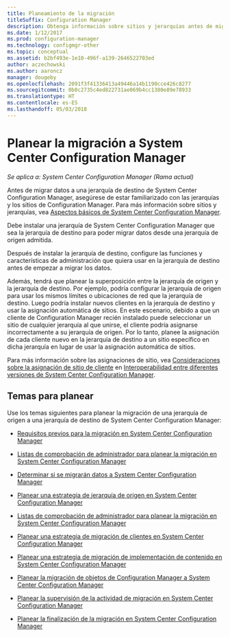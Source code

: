 ```yaml
---
title: Planeamiento de la migración
titleSuffix: Configuration Manager
description: Obtenga información sobre sitios y jerarquías antes de migrar datos a una jerarquía de destino de System Center Configuration Manager.
ms.date: 1/12/2017
ms.prod: configuration-manager
ms.technology: configmgr-other
ms.topic: conceptual
ms.assetid: b2bf493e-1e10-496f-a139-2646522703ed
author: aczechowski
ms.author: aaroncz
manager: dougeby
ms.openlocfilehash: 2091f3f41336413a49446a14b1190cce426c8277
ms.sourcegitcommit: 0b0c2735c4ed822731ae069b4cc1380e89e78933
ms.translationtype: HT
ms.contentlocale: es-ES
ms.lasthandoff: 05/03/2018
---
```

# <a name="plan-for-migration-to-system-center-configuration-manager"></a>Planear la migración a System Center Configuration Manager

*Se aplica a: System Center Configuration Manager (Rama actual)*

Antes de migrar datos a una jerarquía de destino de System Center Configuration Manager, asegúrese de estar familiarizado con las jerarquías y los sitios de Configuration Manager. Para más información sobre sitios y jerarquías, vea [Aspectos básicos de System Center Configuration Manager](../../core/understand/fundamentals.md).  

 Debe instalar una jerarquía de System Center Configuration Manager que sea la jerarquía de destino para poder migrar datos desde una jerarquía de origen admitida.  

 Después de instalar la jerarquía de destino, configure las funciones y características de administración que quiera usar en la jerarquía de destino antes de empezar a migrar los datos.  

 Además, tendrá que planear la superposición entre la jerarquía de origen y la jerarquía de destino. Por ejemplo, podría configurar la jerarquía de origen para usar los mismos límites o ubicaciones de red que la jerarquía de destino. Luego podría instalar nuevos clientes en la jerarquía de destino y usar la asignación automática de sitios. En este escenario, debido a que un cliente de Configuration Manager recién instalado puede seleccionar un sitio de cualquier jerarquía al que unirse, el cliente podría asignarse incorrectamente a su jerarquía de origen. Por lo tanto, planee la asignación de cada cliente nuevo en la jerarquía de destino a un sitio específico en dicha jerarquía en lugar de usar la asignación automática de sitios.  

 Para más información sobre las asignaciones de sitio, vea [Consideraciones sobre la asignación de sitio de cliente](../../core/plan-design/hierarchy/interoperability-between-different-versions.md#BKMK_SupConfigSiteAssignment) en [Interoperabilidad entre diferentes versiones de System Center Configuration Manager](../../core/plan-design/hierarchy/interoperability-between-different-versions.md).  

## <a name="plan-topics"></a>Temas para planear  
 Use los temas siguientes para planear la migración de una jerarquía de origen a una jerarquía de destino de System Center Configuration Manager:

-   [Requisitos previos para la migración en System Center Configuration Manager](../../core/migration/prerequisites-for-migration.md)  

-   [Listas de comprobación de administrador para planear la migración en System Center Configuration Manager](../../core/migration/administrator-checklists-for-migration-planning.md)  

-   [Determinar si se migrarán datos a System Center Configuration Manager](../../core/migration/determine-whether-to-migrate-data.md)  

-   [Planear una estrategia de jerarquía de origen en System Center Configuration Manager](../../core/migration/planning-a-source-hierarchy-strategy.md)  

-   [Listas de comprobación de administrador para planear la migración en System Center Configuration Manager](../../core/migration/administrator-checklists-for-migration-planning.md)  

-   [Planear una estrategia de migración de clientes en System Center Configuration Manager](../../core/migration/planning-a-client-migration-strategy.md)  

-   [Planear una estrategia de migración de implementación de contenido en System Center Configuration Manager](../../core/migration/planning-a-content-deployment-migration-strategy.md)  

-   [Planear la migración de objetos de Configuration Manager a System Center Configuration Manager](../../core/migration/planning-for-the-migration-of-objects.md)  

-   [Planear la supervisión de la actividad de migración en System Center Configuration Manager](../../core/migration/planning-to-monitor-migration-activity.md)  

-   [Planear la finalización de la migración en System Center Configuration Manager](../../core/migration/planning-to-complete-migration.md)  
